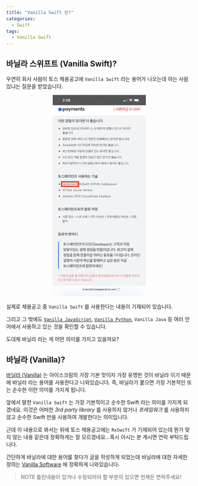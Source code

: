 ```yaml
---
title: "Vanilla Swift 란?"
categories:
  - Swift
tags:
  - Vanilla Swift
---
```


## 바닐라 스위프트 (Vanilla Swift)?

우연히 회사 사람이 토스 채용공고에 `Vanilla Swift` 라는 용어가 나오는데 아는 사람 있냐는 질문을 받았습니다.

<center><img src="/images/202108/toss_job_ios.PNG" width="50%" height="50%"></center>

실제로 채용공고 중 `Vanilla Swift` 를 사용한다는 내용이 기재되어 있습니다.

그리고 그 밖에도 [`Vanilla JavaScript`](http://vanilla-js.com), [`Vanilla Python`](https://vanillapy.readthedocs.io/en/latest/), `Vanilla Java` 등 여러 언어에서 사용하고 있는 것을 확인할 수 있습니다.

도대체 바닐라 라는 게 어떤 의미를 가지고 있을까요?

## 바닐라 (Vanilla)?

[바닐라 (Vanilla)](https://whatis.techtarget.com/definition/vanilla) 는 아이스크림의 가장 기본 맛이자 가장 유명한 것이 바닐라 이기 때문에 바닐라 라는 용어를 사용한다고 나와있습니다. 즉, 바닐라가 붙으면 가장 기본적인 또는 순수한 이란 의미를 가지게 됩니다.

앞에서 말한 `Vanilla Swift` 는 가장 기본적이고 순수한 Swift 라는 의미를 가지게 되겠네요. 이것은 어떠한 _3rd party library_ 를 사용하지 않거나 _프레임워크_ 를 사용하지 않고 순수한 Swift 만을 사용하여 개발한다는 의미입니다.

근데 이 내용으로 봐서는 위에 토스 채용공고에는 `RxSwift` 가 기재되어 있는데 뭔가 맞지 않는 내용 같은데 정확하게는 잘 모르겠네요...혹시 아시는 분 계시면 연락 부탁드립니다.

간단하게 바닐라에 대한 용어를 찾다가 글을 작성하게 되었는데 바닐라에 대한 자세한 정의는 [Vanilla Software](https://en.wikipedia.org/wiki/Vanilla_software) 에 정확하게 나와있습니다.

> NOTE
> 틀린내용이 있거나 수정되어야 할 부분이 있으면 언제든 연락주세요!